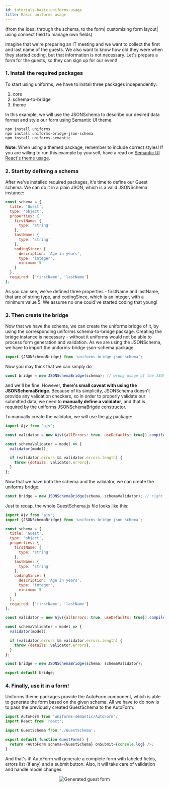 ```yaml
---
id: tutorials-basic-uniforms-usage
title: Basic uniforms usage
---
```


(from the idea, through the schema, to the form| customizing form layout| using connect field to manage own fields)

Imagine that we're preparing an IT meeting and we want to collect the first and last name of the guests. We also want to know how old they were when they started coding, but that information is not necessary. Let's prepare a form for the guests, so they can sign up for our event!

### 1. Install the required packages

To start using uniforms, we have to install three packages independently:

1. core
2. schema-to-bridge
3. theme

In this example, we will use the JSONSchema to describe our desired data format and style our form using Semantic UI theme.

```shell
npm install uniforms
npm install uniforms-bridge-json-schema
npm install uniforms-semantic
```

**Note**: When using a themed package, remember to include correct styles! If you are willing to run this example by yourself, have a read on [Semantic UI React's theme usage](https://react.semantic-ui.com/usage/#theme).

### 2. Start by defining a schema

After we've installed required packages, it's time to define our Guest schema. We can do it in a plain JSON, which is a valid JSONSchema instance:

```js
const schema = {
  title: 'Guest',
  type: 'object',
  properties: {
    firstName: {
      type: 'string'
    },
    lastName: {
      type: 'string'
    },
    codingSince: {
      description: 'Age in years',
      type: 'integer',
      minimum: 5
    }
  },
  required: ['firstName', 'lastName']
};
```

As you can see, we've defined three properties - firstName and lastName, that are of string type, and codingSince, which is an integer, with a minimum value 5. We assume no one could've started coding that young!

### 3. Then create the bridge

Now that we have the schema, we can create the uniforms bridge of it, by using the corresponding uniforms schema-to-bridge package. Creating the bridge instance is necessary - without it uniforms would not be able to process form generation and validation. As we are using the JSONSchema, we have to import the uniforms-bridge-json-schema package.

```js
import {JSONSchemaBridge} from 'uniforms-bridge-json-schema';
```

Now you may think that we can simply do

```js
const bridge = new JSONSchemaBridge(schema); // wrong usage of the JSONSchemaBridge! you have to pass a validator
```

and we'll be fine. However, **there's small caveat with using the JSONSchemaBridge**. Because of its simplicity, JSONSchema doesn't provide any validation checkers, so in order to properly validate our submitted data, we need to **manually define a validator**, and that is required by the uniforms JSONSchemaBrigde constructor.

To manually create the validator, we will use the [ajv](https://github.com/epoberezkin/ajv) package:

```js
import Ajv from 'ajv';

const validator = new Ajv({allErrors: true, useDefaults: true}).compile(schema);

const schemaValidator = model => {
  validator(model);

  if (validator.errors && validator.errors.length) {
    throw {details: validator.errors};
  }
};
```

Now that we have both the schema and the validator, we can create the uniforms bridge:

```js
const bridge = new JSONSchemaBridge(schema, schemaValidator); // right usage of the JSONSchemaBridge, with the schema and its validator
```

Just to recap, the whole GuestSchema.js file looks like this:

```js
import Ajv from 'ajv';
import {JSONSchemaBridge} from 'uniforms-bridge-json-schema';

const schema = {
  title: 'Guest',
  type: 'object',
  properties: {
    firstName: {
      type: 'string'
    },
    lastName: {
      type: 'string'
    },
    codingSince: {
      description: 'Age in years',
      type: 'integer',
      minimum: 5
    }
  },
  required: ['firstName', 'lastName']
};

const validator = new Ajv({allErrors: true, useDefaults: true}).compile(schema);

const schemaValidator = model => {
  validator(model);

  if (validator.errors && validator.errors.length) {
    throw {details: validator.errors};
  }
};

const bridge = new JSONSchemaBridge(schema, schemaValidator);

export default bridge;
```

### 4. Finally, use it in a form!

Uniforms theme packages provide the AutoForm component, which is able to generate the form based on the given schema. All we have to do now is to pass the previously created GuestSchema to the AutoForm:

```js
import AutoForm from 'uniforms-semantic/AutoForm';
import React from 'react';

import GuestSchema from './GuestSchema';

export default function GuestForm() {
  return <AutoForm schema={GuestSchema} onSubmit={console.log} />;
}
```

And that's it! AutoForm will generate a complete form with labeled fields, errors list (if any) and a submit button. Also, it will take care of validation and handle model changes.

<p align="center">
  <img alt="Generated guest form" src="img/guest-form.png" />
</p>

